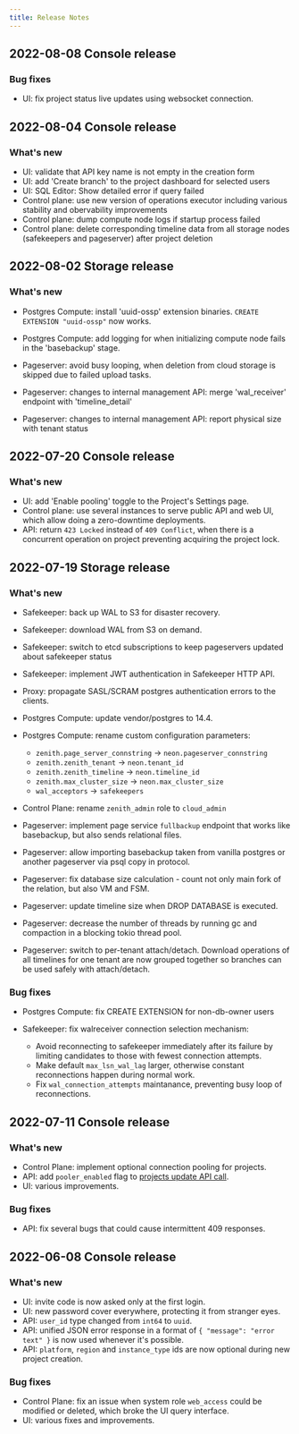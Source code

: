 ```yaml
---
title: Release Notes
---
```


## 2022-08-08 Console release

### Bug fixes

* UI: fix project status live updates using websocket connection.

## 2022-08-04 Console release

### What's new

* UI: validate that API key name is not empty in the creation form
* UI: add 'Create branch' to the project dashboard for selected users
* UI: SQL Editor: Show detailed error if query failed
* Control plane: use new version of operations executor including various stability and obervability improvements
* Control plane: dump compute node logs if startup process failed
* Control plane: delete corresponding timeline data from all storage nodes (safekeepers and pageserver) after project deletion

## 2022-08-02 Storage release

### What's new

* Postgres Compute: install 'uuid-ossp' extension binaries. `CREATE EXTENSION "uuid-ossp"` now works.

* Postgres Compute: add logging for when initializing compute node fails in the 'basebackup' stage.

* Pageserver: avoid busy looping, when deletion from cloud storage is skipped due to failed upload tasks.

* Pageserver: changes to internal management API: merge 'wal_receiver' endpoint with 'timeline_detail'

* Pageserver: changes to internal management API: report physical size with tenant status

## 2022-07-20 Console release

### What's new

* UI: add 'Enable pooling' toggle to the Project's Settings page.
* Control plane: use several instances to serve public API and web UI, which allow doing a zero-downtime deployments.
* API: return `423 Locked` instead of `409 Conflict`, when there is a concurrent operation on project preventing acquiring the project lock.

## 2022-07-19 Storage release

### What's new

* Safekeeper: back up WAL to S3 for disaster recovery.

* Safekeeper: download WAL from S3 on demand.

* Safekeeper: switch to etcd subscriptions to keep pageservers updated about safekeeper status

* Safekeeper: implement JWT authentication in Safekeeper HTTP API.

* Proxy: propagate SASL/SCRAM postgres authentication errors to the clients.

* Postgres Compute: update vendor/postgres to 14.4.

* Postgres Compute: rename custom configuration parameters:
    * `zenith.page_server_connstring` -> `neon.pageserver_connstring`
    * `zenith.zenith_tenant` -> `neon.tenant_id`
    * `zenith.zenith_timeline` -> `neon.timeline_id`
    * `zenith.max_cluster_size` -> `neon.max_cluster_size`
    * `wal_acceptors` -> `safekeepers`

* Control Plane: rename `zenith_admin` role to `cloud_admin`

* Pageserver: implement page service `fullbackup` endpoint that works like basebackup, but also sends relational files.

* Pageserver: allow importing basebackup taken from vanilla postgres or another pageserver via psql copy in protocol.

* Pageserver: fix database size calculation - count not only main fork of the relation, but also VM and FSM.

* Pageserver: update timeline size when DROP DATABASE is executed.

* Pageserver: decrease the number of threads by running gc and compaction in a blocking tokio thread pool.

* Pageserver: switch to per-tenant attach/detach. Download operations of all timelines for one tenant are now grouped together so branches can be used safely with attach/detach.

### Bug fixes

* Postgres Compute: fix CREATE EXTENSION for non-db-owner users

* Safekeeper: fix walreceiver connection selection mechanism:
    * Avoid reconnecting to safekeeper immediately after its failure by limiting candidates to those with fewest connection attempts.
    * Make default `max_lsn_wal_lag` larger, otherwise constant reconnections happen during normal work.
    * Fix `wal_connection_attempts` maintanance, preventing busy loop of reconnections.


## 2022-07-11 Console release

### What's new

* Control Plane: implement optional connection pooling for projects.
* API: add `pooler_enabled` flag to [projects update API call](https://console.neon.tech/api-docs#operations-Project-updateProject).
* UI: various improvements.

### Bug fixes

* API: fix several bugs that could cause intermittent 409 responses.

## 2022-06-08 Console release

### What's new

* UI: invite code is now asked only at the first login.
* UI: new password cover everywhere, protecting it from stranger eyes.
* API: `user_id` type changed from `int64` to `uuid`.
* API: unified JSON error response in a format of `{ "message": "error text" }` is now used whenever it's possible.
* API: `platform`, `region` and `instance_type` ids are now optional during new project creation.

### Bug fixes

* Control Plane: fix an issue when system role `web_access` could be modified or deleted, which broke the UI query interface.
* UI: various fixes and improvements.
